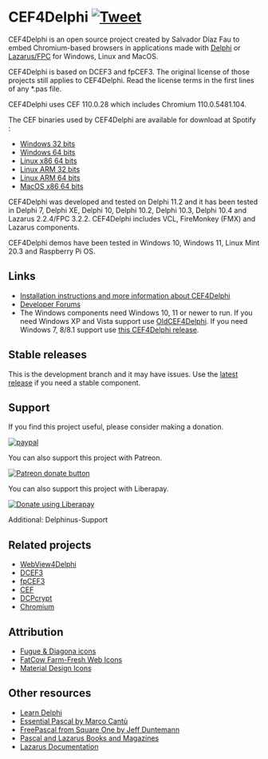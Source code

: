 # CEF4Delphi [![Tweet](https://img.shields.io/twitter/url/http/shields.io.svg?style=social)](https://twitter.com/intent/tweet?text=Use%20CEF4Delphi%20to%20embed%20Chromium-based%20browsers%20in%20your%20application&url=https://github.com/salvadordf/CEF4Delphi&via=briskbard&hashtags=cef4delphi,delphi,lazarus,fpc)
CEF4Delphi is an open source project created by Salvador Díaz Fau to embed Chromium-based browsers in applications made with [Delphi](https://www.embarcadero.com/products/delphi/starter) or [Lazarus/FPC](https://www.lazarus-ide.org/) for Windows, Linux and MacOS.

CEF4Delphi is based on DCEF3 and fpCEF3. The original license of those projects still applies to CEF4Delphi. Read the license terms in the first lines of any *.pas file.

CEF4Delphi uses CEF 110.0.28 which includes Chromium 110.0.5481.104. 

The CEF binaries used by CEF4Delphi are available for download at Spotify :
* [Windows 32 bits](https://cef-builds.spotifycdn.com/cef_binary_110.0.30%2Bg3c2b68f%2Bchromium-110.0.5481.178_windows32.tar.bz2)
* [Windows 64 bits](https://cef-builds.spotifycdn.com/cef_binary_110.0.30%2Bg3c2b68f%2Bchromium-110.0.5481.178_windows64.tar.bz2)
* [Linux x86 64 bits](https://cef-builds.spotifycdn.com/cef_binary_110.0.30%2Bg3c2b68f%2Bchromium-110.0.5481.178_linux64.tar.bz2)
* [Linux ARM 32 bits](https://cef-builds.spotifycdn.com/cef_binary_110.0.30%2Bg3c2b68f%2Bchromium-110.0.5481.178_linuxarm.tar.bz2)
* [Linux ARM 64 bits](https://cef-builds.spotifycdn.com/cef_binary_110.0.30%2Bg3c2b68f%2Bchromium-110.0.5481.178_linuxarm64.tar.bz2)
* [MacOS x86 64 bits](https://cef-builds.spotifycdn.com/cef_binary_110.0.30%2Bg3c2b68f%2Bchromium-110.0.5481.178_macosx64.tar.bz2)

CEF4Delphi was developed and tested on Delphi 11.2 and it has been tested in Delphi 7, Delphi XE, Delphi 10, Delphi 10.2, Delphi 10.3, Delphi 10.4 and Lazarus 2.2.4/FPC 3.2.2. CEF4Delphi includes VCL, FireMonkey (FMX) and Lazarus components.

CEF4Delphi demos have been tested in Windows 10, Windows 11, Linux Mint 20.3 and Raspberry Pi OS.

## Links
* [Installation instructions and more information about CEF4Delphi](https://www.briskbard.com/index.php?lang=en&pageid=cef)
* [Developer Forums](https://www.briskbard.com/forum)
* The Windows components need Windows 10, 11 or newer to run. If you need Windows XP and Vista support use [OldCEF4Delphi](https://github.com/salvadordf/OldCEF4Delphi). If you need Windows 7, 8/8.1 support use [this CEF4Delphi release](https://github.com/salvadordf/CEF4Delphi/releases/tag/109.0.5414.120).

## Stable releases 
This is the development branch and it may have issues. Use the [latest release](https://github.com/salvadordf/CEF4Delphi/releases/latest) if you need a stable component.

## Support
If you find this project useful, please consider making a donation.

[![paypal](https://www.paypalobjects.com/en_US/i/btn/btn_donateCC_LG.gif)](https://www.paypal.com/cgi-bin/webscr?cmd=_s-xclick&hosted_button_id=FTSD2CCGXTD86)

You can also support this project with Patreon.

<a href="https://patreon.com/salvadordf"><img src="https://c5.patreon.com/external/logo/become_a_patron_button.png" alt="Patreon donate button" /></a>

You can also support this project with Liberapay.

<a href="https://liberapay.com/salvadordf/donate"><img alt="Donate using Liberapay" src="https://liberapay.com/assets/widgets/donate.svg"></a>

Additional:
Delphinus-Support

## Related projects
* [WebView4Delphi](https://github.com/salvadordf/WebView4Delphi)
* [DCEF3](https://github.com/hgourvest/dcef3) 
* [fpCEF3](https://github.com/dliw/fpCEF3)
* [CEF](https://bitbucket.org/chromiumembedded/cef/)
* [DCPcrypt](https://sourceforge.net/projects/lazarus-ccr/files/DCPcrypt/)
* [Chromium](https://chromium.googlesource.com/chromium/src/)

## Attribution
* [Fugue & Diagona icons](http://yusukekamiyamane.com/)
* [FatCow Farm-Fresh Web Icons](https://www.fatcow.com/free-icons)
* [Material Design Icons](https://github.com/google/material-design-icons) 

## Other resources
* [Learn Delphi](https://learndelphi.org/)
* [Essential Pascal by Marco Cantù](https://www.marcocantu.com/epascal/)
* [FreePascal from Square One by Jeff Duntemann](http://www.copperwood.com/pub/FreePascalFromSquareOne.pdf)
* [Pascal and Lazarus Books and Magazines](https://wiki.freepascal.org/Pascal_and_Lazarus_Books_and_Magazines)
* [Lazarus Documentation](https://wiki.freepascal.org/Lazarus_Documentation)
